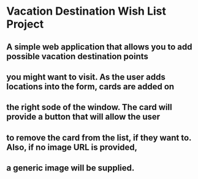 # Vacation Destination Wish List Project

## A simple web application that allows you to add possible vacation destination points

## you might want to visit. As the user adds locations into the form, cards are added on

## the right sode of the window. The card will provide a button that will allow the user

## to remove the card from the list, if they want to. Also, if no image URL is provided,

## a generic image will be supplied.
